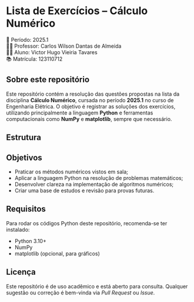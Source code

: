 # Lista de Exercícios – Cálculo Numérico  
📅 Período: 2025.1  
👨‍🏫 Professor: Carlos Wilson Dantas de Almeida  
👨‍🎓 Aluno: Victor Hugo Vieiria Tavares  
📚 Matrícula: 123110712  

## Sobre este repositório

Este repositório contém a resolução das questões propostas na lista da disciplina **Cálculo Numérico**, cursada no período **2025.1** no curso de Engenharia Elétrica. O objetivo é registrar as soluções dos exercícios, utilizando principalmente a linguagem **Python** e ferramentas computacionais como **NumPy** e **matplotlib**, sempre que necessário.

## Estrutura

## Objetivos

- Praticar os métodos numéricos vistos em sala;
- Aplicar a linguagem Python na resolução de problemas matemáticos;
- Desenvolver clareza na implementação de algoritmos numéricos;
- Criar uma base de estudos e revisão para provas futuras.

## Requisitos

Para rodar os códigos Python deste repositório, recomenda-se ter instalado:

- Python 3.10+
- NumPy
- matplotlib (opcional, para gráficos)

## Licença

Este repositório é de uso acadêmico e está aberto para consulta. Qualquer sugestão ou correção é bem-vinda via _Pull Request_ ou _Issue_.
